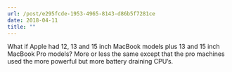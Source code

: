```yaml
---
url: /post/e295fcde-1953-4965-8143-d86b5f7281ce
date: 2018-04-11
title: ""
---
```


What if Apple had 12, 13 and 15 inch MacBook models plus 13 and 15 inch MacBook Pro models? More or less the same except that the pro machines used the more powerful but more battery draining CPU’s.
